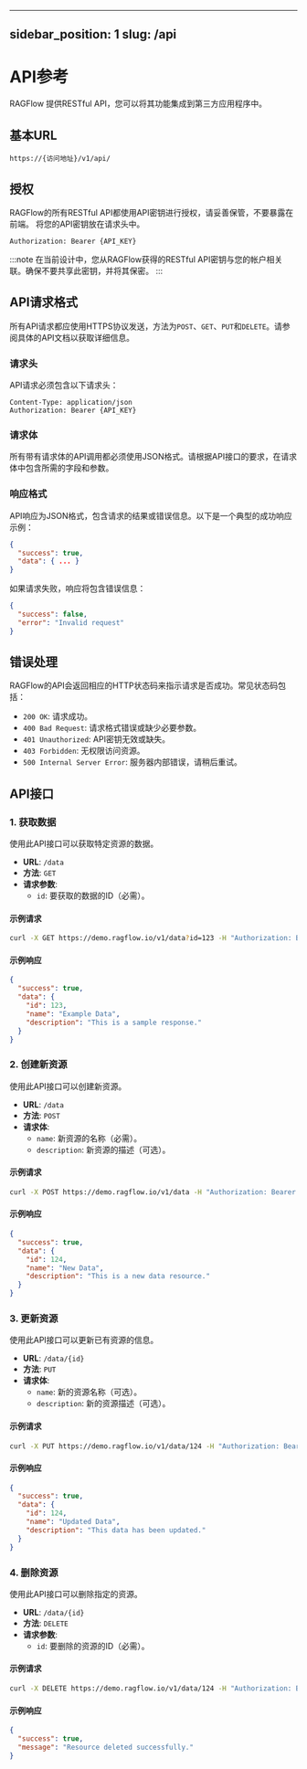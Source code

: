 
---
sidebar_position: 1
slug: /api
---

# API参考

RAGFlow 提供RESTful API，您可以将其功能集成到第三方应用程序中。

## 基本URL
```
https://{访问地址}/v1/api/
```

## 授权

RAGFlow的所有RESTful API都使用API密钥进行授权，请妥善保管，不要暴露在前端。
将您的API密钥放在请求头中。

```buildoutcfg
Authorization: Bearer {API_KEY}
```

:::note
在当前设计中，您从RAGFlow获得的RESTful API密钥与您的帐户相关联。确保不要共享此密钥，并将其保密。
:::

## API请求格式

所有API请求都应使用HTTPS协议发送，方法为`POST`、`GET`、`PUT`和`DELETE`。请参阅具体的API文档以获取详细信息。

### 请求头

API请求必须包含以下请求头：

```buildoutcfg
Content-Type: application/json
Authorization: Bearer {API_KEY}
```

### 请求体

所有带有请求体的API调用都必须使用JSON格式。请根据API接口的要求，在请求体中包含所需的字段和参数。

### 响应格式

API响应为JSON格式，包含请求的结果或错误信息。以下是一个典型的成功响应示例：

```json
{
  "success": true,
  "data": { ... }
}
```

如果请求失败，响应将包含错误信息：

```json
{
  "success": false,
  "error": "Invalid request"
}
```

## 错误处理

RAGFlow的API会返回相应的HTTP状态码来指示请求是否成功。常见状态码包括：

- `200 OK`: 请求成功。
- `400 Bad Request`: 请求格式错误或缺少必要参数。
- `401 Unauthorized`: API密钥无效或缺失。
- `403 Forbidden`: 无权限访问资源。
- `500 Internal Server Error`: 服务器内部错误，请稍后重试。

## API接口

### 1. 获取数据

使用此API接口可以获取特定资源的数据。

- **URL**: `/data`
- **方法**: `GET`
- **请求参数**: 
    - `id`: 要获取的数据的ID（必需）。

#### 示例请求

```bash
curl -X GET https://demo.ragflow.io/v1/data?id=123 -H "Authorization: Bearer {API_KEY}"
```

#### 示例响应

```json
{
  "success": true,
  "data": {
    "id": 123,
    "name": "Example Data",
    "description": "This is a sample response."
  }
}
```

### 2. 创建新资源

使用此API接口可以创建新资源。

- **URL**: `/data`
- **方法**: `POST`
- **请求体**:
    - `name`: 新资源的名称（必需）。
    - `description`: 新资源的描述（可选）。

#### 示例请求

```bash
curl -X POST https://demo.ragflow.io/v1/data -H "Authorization: Bearer {API_KEY}" -H "Content-Type: application/json" -d '{"name": "New Data", "description": "This is a new data resource."}'
```

#### 示例响应

```json
{
  "success": true,
  "data": {
    "id": 124,
    "name": "New Data",
    "description": "This is a new data resource."
  }
}
```

### 3. 更新资源

使用此API接口可以更新已有资源的信息。

- **URL**: `/data/{id}`
- **方法**: `PUT`
- **请求体**:
    - `name`: 新的资源名称（可选）。
    - `description`: 新的资源描述（可选）。

#### 示例请求

```bash
curl -X PUT https://demo.ragflow.io/v1/data/124 -H "Authorization: Bearer {API_KEY}" -H "Content-Type: application/json" -d '{"name": "Updated Data", "description": "This data has been updated."}'
```

#### 示例响应

```json
{
  "success": true,
  "data": {
    "id": 124,
    "name": "Updated Data",
    "description": "This data has been updated."
  }
}
```

### 4. 删除资源

使用此API接口可以删除指定的资源。

- **URL**: `/data/{id}`
- **方法**: `DELETE`
- **请求参数**: 
    - `id`: 要删除的资源的ID（必需）。

#### 示例请求

```bash
curl -X DELETE https://demo.ragflow.io/v1/data/124 -H "Authorization: Bearer {API_KEY}"
```

#### 示例响应

```json
{
  "success": true,
  "message": "Resource deleted successfully."
}
```

